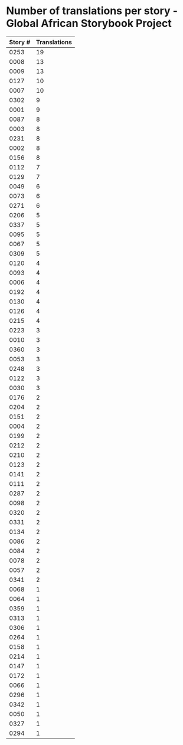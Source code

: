 # Number of translations per story - Global African Storybook Project

Story # | Translations
------- | ------------
0253 | 19
0008 | 13
0009 | 13
0127 | 10
0007 | 10
0302 | 9
0001 | 9
0087 | 8
0003 | 8
0231 | 8
0002 | 8
0156 | 8
0112 | 7
0129 | 7
0049 | 6
0073 | 6
0271 | 6
0206 | 5
0337 | 5
0095 | 5
0067 | 5
0309 | 5
0120 | 4
0093 | 4
0006 | 4
0192 | 4
0130 | 4
0126 | 4
0215 | 4
0223 | 3
0010 | 3
0360 | 3
0053 | 3
0248 | 3
0122 | 3
0030 | 3
0176 | 2
0204 | 2
0151 | 2
0004 | 2
0199 | 2
0212 | 2
0210 | 2
0123 | 2
0141 | 2
0111 | 2
0287 | 2
0098 | 2
0320 | 2
0331 | 2
0134 | 2
0086 | 2
0084 | 2
0078 | 2
0057 | 2
0341 | 2
0068 | 1
0064 | 1
0359 | 1
0313 | 1
0306 | 1
0264 | 1
0158 | 1
0214 | 1
0147 | 1
0172 | 1
0066 | 1
0296 | 1
0342 | 1
0050 | 1
0327 | 1
0294 | 1
